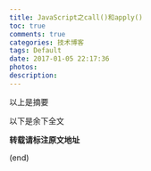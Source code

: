 ```yaml
---
title: JavaScript之call()和apply()
toc: true
comments: true
categories: 技术博客
tags: Default
date: 2017-01-05 22:17:36
photos:
description:
---
```


以上是摘要
<!--more-->
以下是余下全文


**转载请标注原文地址**

(end)
